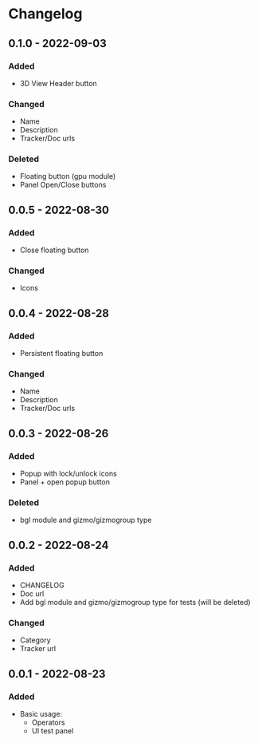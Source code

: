 # Changelog

## 0.1.0 - 2022-09-03

### Added
- 3D View Header button

### Changed
- Name
- Description
- Tracker/Doc urls

### Deleted
- Floating button (gpu module)
- Panel Open/Close buttons

## 0.0.5 - 2022-08-30

### Added
- Close floating button

### Changed
- Icons

## 0.0.4 - 2022-08-28

### Added
- Persistent floating button

### Changed
- Name
- Description
- Tracker/Doc urls

## 0.0.3 - 2022-08-26

### Added
- Popup with lock/unlock icons
- Panel + open popup button

### Deleted
- bgl module and gizmo/gizmogroup type

## 0.0.2 - 2022-08-24

### Added
- CHANGELOG
- Doc url
- Add bgl module and gizmo/gizmogroup type for tests (will be deleted)

### Changed
- Category
- Tracker url

## 0.0.1 - 2022-08-23

### Added
- Basic usage:
  - Operators
  - UI test panel